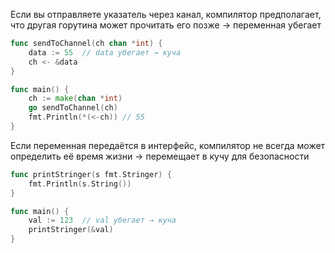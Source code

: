 Если вы отправляете указатель через канал, компилятор предполагает, что другая горутина может прочитать его позже → переменная убегает

```go
func sendToChannel(ch chan *int) {
    data := 55  // data убегает → куча
    ch <- &data
}

func main() {
    ch := make(chan *int)
    go sendToChannel(ch)
    fmt.Println(*(<-ch)) // 55
}
```

Если переменная передаётся в интерфейс, компилятор не всегда может определить её время жизни → перемещает в кучу для безопасности

```go
func printStringer(s fmt.Stringer) {
    fmt.Println(s.String())
}

func main() {
    val := 123  // val убегает → куча
    printStringer(&val)
}
```
